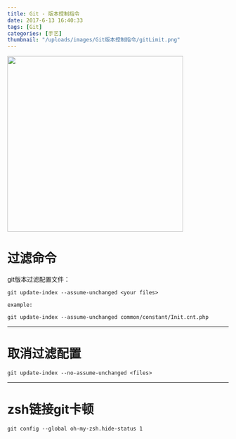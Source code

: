 ```yaml
---
title: Git - 版本控制指令
date: 2017-6-13 16:40:33
tags: [Git]
categories: [手艺]
thumbnail: "/uploads/images/Git版本控制指令/gitLimit.png"
---
```


<img src="/uploads/images/Git版本控制指令/gitLimit.png" width="400" height="400">

<!--more-->

# 过滤命令
git版本过滤配置文件：


```
git update-index --assume-unchanged <your files>

example:

git update-index --assume-unchanged common/constant/Init.cnt.php
```


---

# 取消过滤配置
```
git update-index --no-assume-unchanged <files>

```



---

# zsh链接git卡顿
```
git config --global oh-my-zsh.hide-status 1
```


